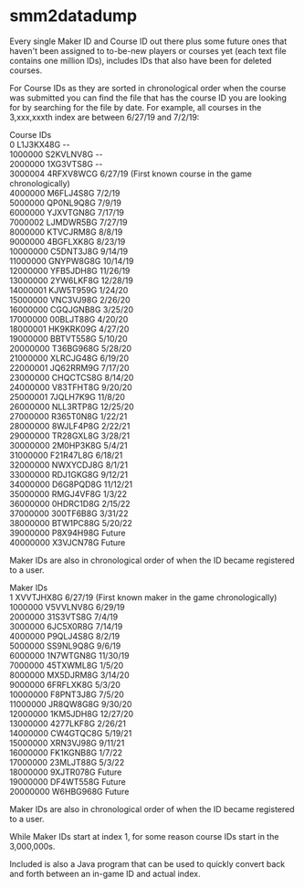# smm2datadump
Every single Maker ID and Course ID out there plus some future ones that haven't been assigned to to-be-new players or courses yet (each text file contains one million IDs), includes IDs that also have been for deleted courses. 
  
For Course IDs as they are sorted in chronological order when the course was submitted you can find the file that has the course ID you are looking for by searching for the file by date. For example, all courses in the 3,xxx,xxxth index are between 6/27/19 and 7/2/19: 

Course IDs  
0 L1J3KX48G --  
1000000 S2KVLNV8G --  
2000000 1XG3VTS8G --  
3000004 4RFXV8WCG 6/27/19 (First known course in the game chronologically)  
4000000 M6FLJ4S8G 7/2/19  
5000000 QP0NL9Q8G 7/9/19  
6000000 YJXVTGN8G 7/17/19  
7000002 LJMDWR5BG 7/27/19  
8000000 KTVCJRM8G 8/8/19  
9000000 4BGFLXK8G 8/23/19  
10000000 C5DNT3J8G 9/14/19  
11000000 GNYPW8G8G 10/14/19  
12000000 YFB5JDH8G 11/26/19  
13000000 2YW6LKF8G 12/28/19  
14000001 KJW5T959G 1/24/20  
15000000 VNC3VJ98G 2/26/20  
16000000 CGQJGNB8G 3/25/20  
17000000 00BLJT88G 4/20/20  
18000001 HK9KRK09G 4/27/20  
19000000 BBTVT558G 5/10/20  
20000000 T36BG968G 5/28/20  
21000000 XLRCJG48G 6/19/20  
22000001 JQ62RRM9G 7/17/20  
23000000 CHQCTCS8G 8/14/20  
24000000 V83TFHT8G 9/20/20  
25000001 7JQLH7K9G 11/8/20  
26000000 NLL3RTP8G 12/25/20  
27000000 R365T0N8G 1/22/21  
28000000 8WJLF4P8G 2/22/21  
29000000 TR28GXL8G 3/28/21  
30000000 2M0HP3K8G 5/4/21  
31000000 F21R47L8G 6/18/21  
32000000 NWXYCDJ8G 8/1/21  
33000000 RDJ1GKG8G 9/12/21  
34000000 D6G8PQD8G 11/12/21  
35000000 RMGJ4VF8G 1/3/22  
36000000 0HDRC1D8G 2/15/22  
37000000 300TF6B8G 3/31/22  
38000000 BTW1PC88G 5/20/22  
39000000 P8X94H98G Future  
40000000 X3VJCN78G Future
  
Maker IDs are also in chronological order of when the ID became registered to a user. 
  
Maker IDs  
1 XVVTJHX8G 6/27/19 (First known maker in the game chronologically)   
1000000 V5VVLNV8G 6/29/19  
2000000 31S3VTS8G 7/4/19  
3000000 6JC5X0R8G 7/14/19  
4000000 P9QLJ4S8G 8/2/19  
5000000 SS9NL9Q8G 9/6/19  
6000000 1N7WTGN8G 11/30/19  
7000000 45TXWML8G 1/5/20  
8000000 MX5DJRM8G 3/14/20  
9000000 6FRFLXK8G 5/3/20  
10000000 F8PNT3J8G 7/5/20  
11000000 JR8QW8G8G 9/30/20  
12000000 1KM5JDH8G 12/27/20  
13000000 4277LKF8G 2/26/21  
14000000 CW4GTQC8G 5/19/21  
15000000 XRN3VJ98G 9/11/21  
16000000 FK1KGNB8G 1/7/22  
17000000 23MLJT88G 5/3/22  
18000000 9XJTR078G Future  
19000000 DF4WT558G Future  
20000000 W6HBG968G Future  
  
Maker IDs are also in chronological order of when the ID became registered to a user.
  
While Maker IDs start at index 1, for some reason course IDs start in the 3,000,000s.  
  
Included is also a Java program that can be used to quickly convert back and forth between an in-game ID and actual index.  
